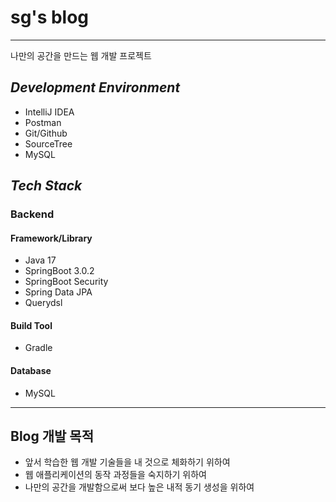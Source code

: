 # sg's blog   
***

나만의 공간을 만드는 웹 개발 프로젝트


## *Development Environment*   

- IntelliJ IDEA
- Postman
- Git/Github
- SourceTree
- MySQL

## *Tech Stack*   

### Backend  

#### Framework/Library   

- Java 17
- SpringBoot 3.0.2
- SpringBoot Security
- Spring Data JPA
- Querydsl

#### Build Tool   

- Gradle


#### Database   

- MySQL
***


## Blog 개발 목적   

- 앞서 학습한 웹 개발 기술들을 내 것으로 체화하기 위하여
- 웹 애플리케이션의 동작 과정들을 숙지하기 위하여
- 나만의 공간을 개발함으로써 보다 높은 내적 동기 생성을 위하여
